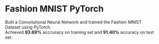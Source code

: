 # Fashion MNIST PyTorch

Built a Convolutional Neural Network and trained the Fashion MNIST Dataset using PyTorch.\
Achieved **93.69%** acccuracy on training set and **91.40%** accuracy on test set.
